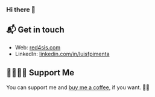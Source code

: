 ### Hi there 👋

## 📬 Get in touch

- Web: [red4sis.com][1]
- LinkedIn: [linkedin.com/in/luisfpimenta][2]

## 🤜🏻🤛🏻 Support Me

You can support me and [buy me a coffee][3], if you want. 🙏🏻

[1]: https://red4sis.com/
[2]: https://linkedin.com/in/luisfpimenta
[3]: https://www.buymeacoffee.com/luispimenta
